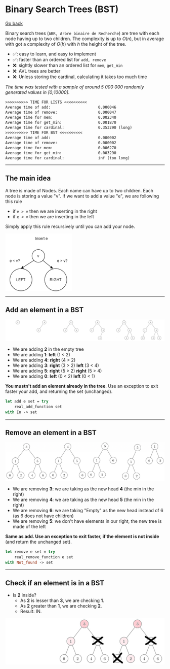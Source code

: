 # Binary Search Trees (BST)

[Go back](../index.md#data-structures)

Binary search trees (`ABR, Arbre binaire de Recherche`) are tree with each node having up to two children. The complexity is up to $O(n)$, but in average with got a complexity of $O(h)$ with $h$ the height of the tree.

* ✅: easy to learn, and easy to implement
* ✅: faster than an ordered list for `add, remove`
* ❌: sightly slower than an ordered list for `mem`, `get_min`
* ❌: AVL trees are better
* ❌: Unless storing the cardinal, calculating it takes too much time

*The time was tested with a sample of around 5 000 000 randomly generated values in [0;10000]*.

```none
>>>>>>>>>> TIME FOR LISTS <<<<<<<<<<
Average time of add:                     0.000046
Average time of remove:                  0.000047
Average time for mem:                    0.002340
Average time for get_min:                0.001870
Average time for cardinal:               0.353290 (long)
>>>>>>>>>> TIME FOR BST <<<<<<<<<<
Average time of add:                     0.000002
Average time of remove:                  0.000002
Average time for mem:                    0.006270
Average time for get_min:                0.003290
Average time for cardinal:               inf (too long)
```

<hr class="sl">

## The main idea

A tree is made of Nodes. Each name can have up to two children. Each node is storing a value "v". If we want to add a value "e", we are following this rule

* if `e > v` then we are inserting in the right
* if `e < v` then we are inserting in the left

Simply apply this rule recursively until you can add your node.

![Bst example](images/bst/bst.png)

<hr class="sl">

## Add an element in a BST

<div class="mt-3">

![BST add](images/bst/add.png)
</div>

* We are adding **2** in the empty tree
* We are adding **1**: **left** (1 < 2)
* We are adding **4**: **right** (4 > 2)
* We are adding **3**: **right** (3 > 2) **left** (3 < 4)
* We are adding **5**: **right** (5 > 2) **right** (5 > 4)
* We are adding **0**: **left** (0 < 2) **left** (0 < 1)

**You mustn't add an element already in the tree**. Use an exception to exit faster your add, and returning the set (unchanged).
```ocaml
let add e set = try
	real_add_function set
with In -> set
```

<hr class="sr">

## Remove an element in a BST

<div class="mt-3">

![BST add](images/bst/remove.png)
</div>

* We are removing **3**: we are taking as the new head **4** (the min in the right)
* We are removing **4**: we are taking as the new head **5** (the min in the right)
* We are removing **6**: we are taking "Empty" as the new head instead of 6 (as 6 does not have children)
* We are removing **5**: we don't have elements in our right, the new tree is made of the left

**Same as add. Use an exception to exit faster, if the element is not inside** (and return the unchanged set).
```ocaml
let remove e set = try
	real_remove_function e set
with Not_found -> set
```

<hr class="sl">

## Check if an element is in a BST

* Is **2** inside? 
  * As **2** is lesser than **3**, we are checking **1**. 
  * As **2** greater than **1**, we are checking **2**.
  * Result: IN. 

![BST mem](images/bst/mem1.png)